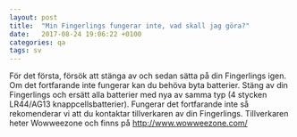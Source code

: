 ```yaml
---
layout: post
title:  "Min Fingerlings fungerar inte, vad skall jag göra?"
date:   2017-08-24 19:06:22 +0100
categories: qa
tags: sv
---
```


För det första, försök att stänga av och sedan sätta på din Fingerlings igen.
Om det fortfarande inte fungerar kan du behöva byta batterier. Stäng av din Fingerlings och ersätt alla batterier med nya av samma typ (4 stycken LR44/AG13 knappcellsbatterier).
Fungerar det fortfarande inte så rekomenderar vi att du kontaktar tillverkaren av din Fingerlings.
Tillverkaren heter Wowweezone och finns på http://www.wowweezone.com/